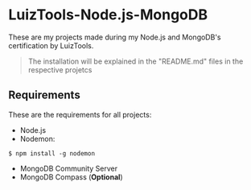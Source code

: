 # LuizTools-Node.js-MongoDB
These are my projects made during my Node.js and MongoDB's certification by LuizTools.

> The installation will be explained in the "README.md" files in the respective projetcs

## Requirements
These are the requirements for all projects:
- Node.js
- Nodemon:
```
$ npm install -g nodemon
```
- MongoDB Community Server
- MongoDB Compass (**Optional**)
